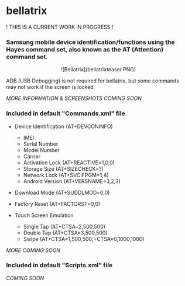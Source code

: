 # bellatrix

! THIS IS A CURRENT WORK IN PROGRESS !

### Samsung mobile device identification/functions using the Hayes command set, also known as the AT (Attention) command set.

<p align="center">
    ![Bellatrix](bellatrixteaser.PNG)
</p>

ADB (USB Debugging) is not required for bellatrix, but some commands may not work if the screen is locked

*MORE INFORMATION & SCREENSHOTS COMING SOON*

### Included in default **"Commands.xml"** file

- Device Identification (AT+DEVCONINFO)
	- IMEI
	- Serial Number
	- Model Number
	- Carrier
	- Activation Lock (AT+REACTIVE=1,0,0)
	- Storage Size (AT+SIZECHECK=?)
	- Network Lock (AT+SVCIFPGM=1,4)
	- Android Version (AT+VERSNAME=3,2,3)

- Download Mode (AT+SUDDLMOD=0,0)

- Factory Reset (AT+FACTORST=0,0)

- Touch Screen Emulation
	- Single Tap (AT+CTSA=2,500,500)
	- Double Tap (AT+CTSA=3,500,500)
	- Swipe (AT+CTSA=1,500,500;+CTSA=0,1000,1000)

*MORE COMING SOON*

### Included in default **"Scripts.xml"** file

*COMING SOON*
